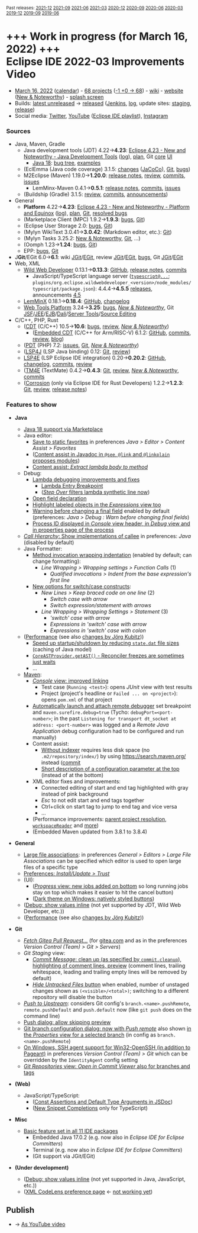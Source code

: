 <sup>Past releases:
[2021-12](https://github.com/howlger/Eclipse-IDE-improvements-videos/tree/2021-12)
[2021-09](https://github.com/howlger/Eclipse-IDE-improvements-videos/tree/2021-09)
[2021-06](https://github.com/howlger/Eclipse-IDE-improvements-videos/tree/2021-06)
[2021-03](https://github.com/howlger/Eclipse-IDE-improvements-videos/tree/2021-03)
[2020-12](https://github.com/howlger/Eclipse-IDE-improvements-videos/tree/2020-12)
[2020-09](https://github.com/howlger/Eclipse-IDE-improvements-videos/tree/2020-09)
[2020-06](https://github.com/howlger/Eclipse-IDE-improvements-videos/tree/2020-06)
[2020-03](https://github.com/howlger/Eclipse-IDE-improvements-videos/tree/2020-03)
[2019-12](https://github.com/howlger/Eclipse-IDE-improvements-videos/tree/2019-12)
[2019-09](https://github.com/howlger/Eclipse-IDE-improvements-videos/tree/2019-09)
[2019-06](https://github.com/howlger/Eclipse-IDE-improvements-videos/tree/2019-06)
</sup>

# +++ Work in progress (for March 16, 2022) +++<br> Eclipse IDE 2022-03 Improvements Video

* [March 16, 2022](https://calendar.google.com/calendar/event?eid=MG5na2VxbGIzdTYxcW80MGFjbzZ2bW9nbnAgZ2NoczdubTRudnBtODM3NDY5ZGRqOXRqbGtAZw&ctz=Europe/Berlin) ([calendar](https://calendar.google.com/calendar/embed?src=gchs7nm4nvpm837469ddj9tjlk@group.calendar.google.com&ctz=Europe/Berlin)) - [68 projects](https://projects.eclipse.org/releases/2022-03) ([-1 +0 → 68](projects_diff.txt)) - [wiki](https://wiki.eclipse.org/Category:SimRel-2022-03) - [website](https://eclipse.org/eclipseide/2022-03) ([New & Noteworthy](https://eclipse.org/eclipseide/2022-03/noteworthy)) - [splash screen](https://bugs.eclipse.org/bugs/show_bug.cgi?id=569333)
* Builds: [latest unreleased](https://download.eclipse.org/technology/epp/staging/) → [released](https://download.eclipse.org/technology/epp/downloads/release/2022-03/) ([Jenkins](https://ci.eclipse.org/packaging/job/simrel.epp-tycho-build), [log](https://git.eclipse.org/c/simrel/org.eclipse.simrel.build.git/log/), update sites: [staging](https://download.eclipse.org/staging/2022-03), [release](http://download.eclipse.org/releases/2022-03))
* Social media: [Twitter](http://twitter.com/EclipseJavaIDE), [YouTube](https://www.youtube.com/user/EclipseFdn) ([Eclipse IDE playlist](https://www.youtube.com/playlist?list=PLy7t4z5SYNaSNjL60ofpwVhfA7mOF3Pgk)), [Instagram](https://www.instagram.com/eclipsejavaide)


### Sources

* Java, Maven, Gradle
    * Java development tools (JDT) 4.22→**4.23**: [Eclipse 4.23 - New and Noteworthy - Java Development Tools](https://www.eclipse.org/eclipse/news/4.23/jdt.php) ([log](https://git.eclipse.org/c/www.eclipse.org/eclipse/news.git/log/)), [plan](https://www.eclipse.org/projects/project-plan.php?planurl=http://www.eclipse.org/eclipse/development/plans/eclipse_project_plan_4_23.xml#themes_and_priorities), Git [core](https://git.eclipse.org/c/jdt/eclipse.jdt.core.git/log/) [UI](https://git.eclipse.org/c/jdt/eclipse.jdt.ui.git/log/)
        * [Java 18](https://jdk.java.net/18/): [bug tree](https://bugs.eclipse.org/bugs/showdependencytree.cgi?id=575752&hide_resolved=0), [examples](https://wiki.eclipse.org/Java18/Examples)
    * (EclEmma (Java code coverage) 3.1.5: [changes](https://www.eclemma.org/changes.html) ([JaCoCo](https://www.jacoco.org/jacoco/trunk/doc/changes.html)), [Git](https://github.com/eclipse/eclemma/commits/master), [bugs](https://bugs.eclipse.org/bugs/buglist.cgi?product=Eclemma&query_format=advanced&order=changeddate%20DESC))
    * M2Eclipse (Maven) 1.19.0→**1.20.0**: [release notes](https://github.com/eclipse-m2e/m2e-core/blob/master/RELEASE_NOTES.md#1200), [review](https://projects.eclipse.org/projects/technology.m2e/reviews/1.20.0-release-review), [commits](https://github.com/eclipse-m2e/m2e-core/compare/1.19.0...1.20.0), [issues](https://github.com/eclipse-m2e/m2e-core/issues?q=is%3Aissue+sort%3Aupdated-desc+is%3Aclosed)
        * LemMinx-Maven 0.4.1→**0.5.1**: [release notes](https://github.com/eclipse/lemminx-maven/blob/master/RELEASE_NOTES.md#051), [commits](https://github.com/eclipse/lemminx-maven/compare/0.4.1...0.5.1), [issues](https://github.com/eclipse/lemminx-maven/issues?q=is%3Aissue+sort%3Aupdated-desc+is%3Aclosed)
    * (Buildship (Gradle) 3.1.5: [review](https://projects.eclipse.org/projects/tools.buildship/releases/3.1.5), [commits](https://github.com/eclipse/buildship/commits/master), [announcements](https://discuss.gradle.org/tag/buildship-release))
* General
    * **Platform** 4.22→**4.23**: [Eclipse 4.23 - New and Noteworthy - Platform and Equinox](https://www.eclipse.org/eclipse/news/4.23/platform.php) ([log](https://git.eclipse.org/c/www.eclipse.org/eclipse/news.git/log/)), [plan](https://www.eclipse.org/projects/project-plan.php?planurl=http://www.eclipse.org/eclipse/development/plans/eclipse_project_plan_4_23.xml#themes_and_priorities), [Git](https://git.eclipse.org/c/platform/eclipse.platform.ui.git/log/), [resolved bugs](https://bugs.eclipse.org/bugs/buglist.cgi?bug_status=RESOLVED&resolution=---&resolution=FIXED&product=Equinox&product=Platform&query_format=advanced&order=changeddate%20DESC)
    * (Marketplace Client (MPC) 1.9.2→**1.9.3**: [bugs](https://bugs.eclipse.org/bugs/buglist.cgi?product=MPC&query_format=advanced&order=changeddate%20DESC), [Git](https://git.eclipse.org/c/mpc/org.eclipse.epp.mpc.git/log/))
    * (Eclipse User Storage 2.0: [bugs](https://bugs.eclipse.org/bugs/buglist.cgi?product=USSSDK&query_format=advanced&order=changeddate%20DESC), [Git](https://git.eclipse.org/c/usssdk/org.eclipse.usssdk.git/log/))
    * (Mylyn WikiText 3.0.41→**3.0.42**: (Markdown editor, etc.): [Git](https://git.eclipse.org/c/mylyn/org.eclipse.mylyn.docs.git/log/))
    * (Mylyn Tasks 3.25.2: [New & Noteworthy](https://www.eclipse.org/mylyn/new/), [Git](https://git.eclipse.org/c/mylyn/org.eclipse.mylyn.tasks.git/log/), ...)
    * (Oomph 1.23→**1.24**: [bugs](https://bugs.eclipse.org/bugs/buglist.cgi?product=Oomph&query_format=advanced&order=changeddate%20DESC), [Git](https://git.eclipse.org/c/oomph/org.eclipse.oomph.git/log/))
    * EPP: [bugs](https://bugs.eclipse.org/bugs/buglist.cgi?product=EPP&query_format=advanced&order=changeddate%20DESC), [Git](https://git.eclipse.org/c/epp/org.eclipse.epp.packages.git/log/)
* J**Git**/EGit 6.0→**6.1**: wiki [JGit](https://wiki.eclipse.org/JGit/New_and_Noteworthy/6.1)/[EGit](https://wiki.eclipse.org/EGit/New_and_Noteworthy/6.1), review [JGit](https://projects.eclipse.org/projects/technology.jgit/reviews/6.1.0-release-review)/[EGit](https://projects.eclipse.org/projects/technology.egit/reviews/6.1.0-release-review), [bugs](https://bugs.eclipse.org/bugs/buglist.cgi?product=EGit&product=JGit&query_format=advanced&order=changeddate%20DESC), Git [JGit](https://git.eclipse.org/c/jgit/jgit.git/log/)/[EGit](https://git.eclipse.org/c/egit/egit.git/log/)
* Web, XML
    * [Wild Web Developer](https://projects.eclipse.org/projects/tools.wildwebdeveloper) 0.13.1→**0.13.3**: [GitHub](https://github.com/eclipse/wildwebdeveloper), [release notes](https://github.com/eclipse/wildwebdeveloper/blob/master/RELEASE_NOTES.md#0133), [commits](https://github.com/eclipse/wildwebdeveloper/compare/0.13.1...0.13.3)
        * JavaScript/TypeScript language server ([`typescript@...`](https://github.com/eclipse/wildwebdeveloper/blob/master/org.eclipse.wildwebdeveloper/pom.xml); `plugins/org.eclipse.wildwebdeveloper_<version>/node_modules/typescript/package.json`): 4.4.4→**4.5.5** [releases](https://github.com/microsoft/TypeScript/releases), announcements [4.5](https://devblogs.microsoft.com/typescript/announcing-typescript-4-5)
    * [LemMinX](https://projects.eclipse.org/projects/technology.lemminx) 0.18.1→**0.18.4**: [GitHub](https://github.com/eclipse/lemminx), [changelog](https://github.com/eclipse/lemminx/blob/master/CHANGELOG.md#0184-february-01-2022)
    * [Web Tools Platform](https://projects.eclipse.org/projects/webtools) 3.24→**3.25**: [bugs](https://bugs.eclipse.org/bugs/report.cgi?x_axis_field=bug_status&y_axis_field=product&query_format=report-table&classification=WebTools&target_milestone=3.25&format=table&action=wrap), [_New & Noteworthy_](https://www.eclipse.org/webtools/releases/3.25/NewAndNoteworthy/), Git [JSF](https://git.eclipse.org/c/jsf/webtools.jsf.git/log/)/[JEE](https://git.eclipse.org/c/jeetools/webtools.javaee.git/log/)/[EJB](https://git.eclipse.org/c/jeetools/webtools.ejb.git/log/)/[Dali](https://git.eclipse.org/c/dali/webtools.dali.git/log/)/[Server Tools](https://git.eclipse.org/c/servertools/webtools.servertools.git/log/)/[Source Editing](https://git.eclipse.org/c/sourceediting/webtools.sourceediting.git/log/)
* C/C++, PHP, Rust
    * ([CDT](https://projects.eclipse.org/projects/tools.cdt) (C/C++) 10.5→**10.6**: [bugs](https://bugs.eclipse.org/bugs/buglist.cgi?product=CDT&query_format=advanced&order=changeddate%20DESC), [review](https://projects.eclipse.org/projects/tools.cdt/reviews/10.6.0-release-review), [_New & Noteworthy_](https://wiki.eclipse.org/CDT/User/NewIn106))
        * ([Embedded CDT](https://projects.eclipse.org/projects/iot.embed-cdt) (C/C++ for Arm/RISC-V) 6.1.2: [GitHub](https://github.com/eclipse-embed-cdt/eclipse-plugins), [commits](https://github.com/eclipse-embed-cdt/eclipse-plugins/compare/v6.0.0...v6.1.2-202102181132), [review](https://projects.eclipse.org/projects/iot.embed-cdt/reviews/6.1.2-release-review), [blog](https://gnu-mcu-eclipse.github.io/blog/))
    * ([PDT](https://projects.eclipse.org/projects/tools.pdt) (PHP) 7.2: [issues](https://github.com/eclipse/pdt/issues?q=is%3Aissue+sort%3Aupdated-asc), [Git](https://github.com/eclipse/pdt/commits/master), [_New & Noteworthy_](https://wiki.eclipse.org/PDT/NewIn72))
    * ([LSP4J](https://projects.eclipse.org/projects/technology.lsp4j) (LSP Java binding) 0.12: [Git](https://github.com/eclipse/lsp4j/commits/master), [review](https://projects.eclipse.org/projects/technology.lsp4j))
    * [LSP4E](https://projects.eclipse.org/projects/technology.lsp4e) (LSP Eclipse IDE integration) 0.20→**0.20.2**: [GitHub](https://github.com/eclipse/lsp4e), [changelog](https://github.com/eclipse/lsp4e/blob/master/CHANGELOG.md#0200), [commits](https://github.com/eclipse/lsp4e/compare/0.20.0...0.20.2), [review](https://projects.eclipse.org/projects/technology.lsp4e/reviews/0.20.2-release-review)
    * ([TM4E](https://projects.eclipse.org/projects/technology.tm4e) (TextMate) 0.4.2→**0.4.3**: [Git](https://github.com/eclipse/tm4e/commits/master), [review](https://projects.eclipse.org/projects/technology.tm4e/reviews/0.4.3-release-review), [_New & Noteworthy_](https://github.com/eclipse/tm4e/blob/master/RELEASE_NOTES.md#043), [commits](https://github.com/eclipse/tm4e/compare/0.4.2...0.4.3)
    * ([Corrosion](https://github.com/eclipse/corrosion) (only via Eclipse IDE for Rust Developers) 1.2.2→**1.2.3**: [Git](https://github.com/eclipse/corrosion/commits/master), [review](https://projects.eclipse.org/projects/tools.corrosion/reviews/1.2.3-release-review), [release notes](https://github.com/eclipse/corrosion/blob/master/RELEASE_NOTES.md))


### Features to show

* **Java**
    * [Java 18 support via Marketplace](https://marketplace.eclipse.org/content/https://marketplace.eclipse.org/content/java-18-support-eclipse-2022-03-423)
    * Java editor:
        * [Save to static favorites](https://www.eclipse.org/eclipse/news/4.23/jdt.php#save-to-static-favorites) in preferences _Java > Editor > Content Assist > Favorites_
        * ([Content assist in Javadoc in `@see`, `@link` and `@linkplain` proposes modules](https://www.eclipse.org/eclipse/news/4.23/jdt.php#codeassist-module))
        * [Content assist: _Extract lambda body to method_](https://www.eclipse.org/eclipse/news/4.23/jdt.php#extract-lambda-body-to-method)
    * Debug:
        * [Lambda debugging improvements and fixes](https://bugs.eclipse.org/bugs/showdependencytree.cgi?id=578069&hide_resolved=0)
            * [Lambda Entry Breakpoint](https://www.eclipse.org/eclipse/news/4.23/jdt.php#lambda-entry-declaration)
            * ([_Step Over_ filters lambda synthetic line now](https://git.eclipse.org/c/jdt/eclipse.jdt.debug.git/commit/?id=010526220bd9e1ec8bf644fa40f947dc6b24b3bd))
        * [Open field declaration](https://www.eclipse.org/eclipse/news/4.23/jdt.php#open-field-declaration)
        * [Highlight labeled objects in the _Expressions_ view too](https://www.eclipse.org/eclipse/news/4.23/jdt.php#labels-in-expressions-view)
        * [Warning before changing a final field](https://www.eclipse.org/eclipse/news/4.23/jdt.php#finalFields) enabled by default (preferences: _Java > Debug : Warn before changing final fields_)
        * [Process ID displayed in _Console_ view header, in _Debug_ view and in properties page of the process](https://www.eclipse.org/eclipse/news/4.23/platform.php#process-pid)
    * [_Call Hierarchy_: Show implementations of callee](https://www.eclipse.org/eclipse/news/4.23/jdt.php#show-implementations-of-callee) in preferences: _Java_ (disabled by default)
    * Java Formatter:
        * [Method invocation wrapping indentation](https://www.eclipse.org/eclipse/news/4.23/jdt.php#formatter-wrap-invocation) (enabled by default; can change formatting):
            * _Line Wrapping > Wrapping settings > Function Calls_ (1)
                * _Qualified invocations > Indent from the base expression's first line_
        * [New options for switch/case constructs](https://www.eclipse.org/eclipse/news/4.23/jdt.php#formatter-switch-case):
            * _New Lines > Keep braced code on one line_ (2)
                * _Switch case with arrow_
                * _Switch expression/statement with arrows_
            * _Line Wrapping > Wrapping Settings > Statement_ (3)
                * _'switch' case with arrow_
                * _Expressions in 'switch' case with arrow_
                * _Expressions in 'switch' case with colon_
    * ([Performance](https://bugs.eclipse.org/bugs/buglist.cgi?classification=Eclipse%20Project&product=JDT&product=PDE&query_format=advanced&short_desc=performance&short_desc_type=allwordssubstr&target_milestone=4.23&target_milestone=4.23%20M1&target_milestone=4.23%20M2&target_milestone=4.23%20M3&target_milestone=4.23%20RC1&target_milestone=4.23%20RC2) (see also [changes by J&ouml;rg Kubitz](https://git.eclipse.org/r/q/owner:jkubitz-eclipse%2540gmx.de+status:merged)))
        * [Speed up startup/shutdown by reducing `state.dat` file sizes](https://bugs.eclipse.org/bugs/show_bug.cgi?id=576646) (caching of Java model)
        * [`CoreASTProvider.getAST()` - Reconciler freezes are sometimes just waits](https://bugs.eclipse.org/bugs/show_bug.cgi?id=575864)
        * ...
    * [Maven](https://github.com/eclipse-m2e/m2e-core/blob/master/RELEASE_NOTES.md#1200):
        * [_Console_ view: improved linking](https://github.com/eclipse-m2e/m2e-core/blob/master/RELEASE_NOTES.md#improved-links-to-junit-test-reports-and-project-pomxml-in-the-console-of-a-maven-build)
            * Test case (`Running <test>`): opens _JUnit_ view with test results
            * Project (project's headline or `Failed ... on <project>`): opens `pom.xml` of that project
        * [Automatically launch and attach remote debugger](https://github.com/eclipse-m2e/m2e-core/blob/master/RELEASE_NOTES.md#automatically-launch-and-attach-remote-application-debugger-when-maven-plug-in-starts-a-forked-jvm-that-waits-for-a-debugger) set breakpoint and `maven.surefire.debug=true` (Tycho: `debugPort=<port-number>`; in the past `Listening for transport dt_socket at address: <port-number>` was logged and a _Remote Java Application_ debug configuration had to be configured and run manually)
        * Content assist:
            * [Without indexer](https://github.com/eclipse-m2e/m2e-core/blob/master/RELEASE_NOTES.md#improved-lemminx-based-editor-with-newer-lemminx-maven) requires less disk space (no `.m2/repository/index/`) by using https://search.maven.org/ instead ([commit](https://github.com/eclipse/lemminx-maven/commit/3047870c5a8eb7c84f574e3156535cb60098d036)
            * [Short description of a configuration parameter at the top](https://github.com/eclipse-m2e/m2e-core/issues/477) (instead of at the bottom)
        * XML editor fixes and improvements:
            * Connected editing of start and end tag highlighted with gray instead of pink background
            * _Esc_ to not edit start and end tags together
            * Ctrl+click on start tag to jump to end tag and vice versa
            * ...
        * (Performance improvements: [parent project resolution](https://github.com/eclipse-m2e/m2e-core/commit/ec12bd6222c377f93e21af0dc1988fba2134123d), [`workspaceReader`](https://github.com/eclipse/lemminx-maven/commit/18fb1e5c791435d44d9ce176145622d43556ec1d) and [more](https://github.com/eclipse/lemminx-maven/commit/256aad5056a9963b284a961971cb39ab543ae118))
        * (Embedded Maven updated from 3.8.1 to 3.8.4)
* **General**
    * [Large file associations](https://www.eclipse.org/eclipse/news/4.23/platform.php#large-file-associations): in preferences _General > Editors > Large File Associations_ can be specified which editor is used to open large files of a specific type
    * [Preferences: _Install/Update > Trust_](https://www.eclipse.org/eclipse/news/4.23/platform.php#manage-trusted-pgp-keys)
    * (UI):
        * ([_Progress_ view: new jobs added on bottom](https://www.eclipse.org/eclipse/news/4.23/platform.php#ProgressStableSort) so long running jobs stay on top which makes it easier to hit the cancel button)
        * ([Dark theme on Windows: natively styled buttons](https://www.eclipse.org/eclipse/news/4.23/platform.php#win32-dark-buttons-css))
    * ([Debug: show values inline](https://www.eclipse.org/eclipse/news/4.23/platform.php#inline-debug-values) (not yet supported by JDT, Wild Web Developer, etc.))
    * ([Performance](https://bugs.eclipse.org/bugs/buglist.cgi?classification=Eclipse%20Project&product=JDT&product=PDE&query_format=advanced&short_desc=performance&short_desc_type=allwordssubstr&target_milestone=4.23&target_milestone=4.23%20M1&target_milestone=4.23%20M2&target_milestone=4.23%20M3&target_milestone=4.23%20RC1&target_milestone=4.23%20RC2) (see also [changes by J&ouml;rg Kubitz](https://git.eclipse.org/r/q/owner:jkubitz-eclipse%2540gmx.de+status:merged)))
* **Git**
    * [_Fetch Gitea Pull Request..._](https://wiki.eclipse.org/EGit/New_and_Noteworthy/6.1#Fetching_Pull_Requests) (for [gitea.com](https://gitea.com) and as in the preferences _Version Control (Team) > Git > Servers_)
    * _Git Staging_ view:
        * [_Commit Message_: clean up (as specified by `commit.cleanup`), highlighting of comment lines, preview](https://wiki.eclipse.org/EGit/New_and_Noteworthy/6.1#Commit_Messages) (comment lines, trailing whitespace, leading and trailing empty lines will be removed by default)
        * [_Hide Untracked Files_ button](https://wiki.eclipse.org/EGit/New_and_Noteworthy/6.1#Hiding_Untracked_Files) when enabled, number of unstaged changes shown as `(<visible>/<total>)`; switching to a different repository will disable the button
    * [_Push to Upstream_](https://wiki.eclipse.org/EGit/New_and_Noteworthy/6.1#Push_to_Upstream): considers Git config's `branch.<name>.pushRemote`, `remote.pushDefault` and `push.default` now (like `git push` does on the command line)
    * [Push dialog: allow skipping preview](https://bugs.eclipse.org/bugs/show_bug.cgi?id=577079)
    * [Git branch configuration dialog: now with _Push remote_](https://git.eclipse.org/c/egit/egit.git/commit/?id=d5001280ff9d97634b0f777902c05ebfabd81580) also shown [in the _Properties_ view for a selected branch](https://git.eclipse.org/c/egit/egit.git/commit/?id=871e432f6cf67358ad53df051bb396e6e503551d) (in config as `branch.<name>.pushRemote`)
    * [On Windows, SSH agent support for Win32-OpenSSH (in addition to Pageant)](https://wiki.eclipse.org/EGit/New_and_Noteworthy/6.1#SSH_Agent_Support) in preferences _Version Control (Team) > Git_ which can be overridden by the `IdentityAgent` config setting
    * [_Git Repositories_ view: _Open in Commit Viewer_ also for branches and tags](https://wiki.eclipse.org/EGit/New_and_Noteworthy/6.1#Git_Repositories_View)
* **(Web)**
    * JavaScript/TypeScript:
        * ([Const Assertions and Default Type Arguments in JSDoc](https://devblogs.microsoft.com/typescript/announcing-typescript-4-5/#jsdoc-const-and-type-arg-defaults))
        * ([New Snippet Completions](https://devblogs.microsoft.com/typescript/announcing-typescript-4-5/#snippet-completions) only for TypeScript)
* **Misc**
    * [Basic feature set in all 11 IDE packages](https://bugs.eclipse.org/bugs/show_bug.cgi?id=577714)
        * Embedded Java 17.0.2 (e.g. now also in _Eclipse IDE for Eclipse Committers_)
        * Terminal (e.g. now also in _Eclipse IDE for Eclipse Committers_)
        * (Git support via JGit/EGit)

* **(Under development)**
    * ([Debug: show values inline](https://www.eclipse.org/eclipse/news/4.23/platform.php#inline-debug-values) (not yet supported in Java, JavaScript, etc.))
    * ([XML CodeLens preference page](https://github.com/eclipse/wildwebdeveloper/issues/636) ← [not working yet](https://github.com/eclipse/wildwebdeveloper/issues/644))

## Publish
* → [As YouTube video](https://www.youtube.com/playlist?list=PLnh_8hTD4yvnhXSttuewEKgKkmlIj_ND-)
